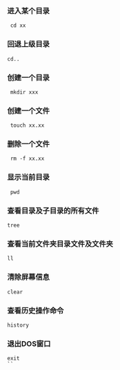 ### 进入某个目录
```
 cd xx 
```

### 回退上级目录
```
cd..
```

### 创建一个目录
```
 mkdir xxx 
```

### 创建一个文件
```
 touch xx.xx 
```

### 删除一个文件
```
 rm -f xx.xx 
```

### 显示当前目录
```
 pwd 
```
### 查看目录及子目录的所有文件
```
tree
```

### 查看当前文件夹目录文件及文件夹
```
ll
```

### 清除屏幕信息
```
clear
```

### 查看历史操作命令
```
history
```

### 退出DOS窗口
```
exit
``






